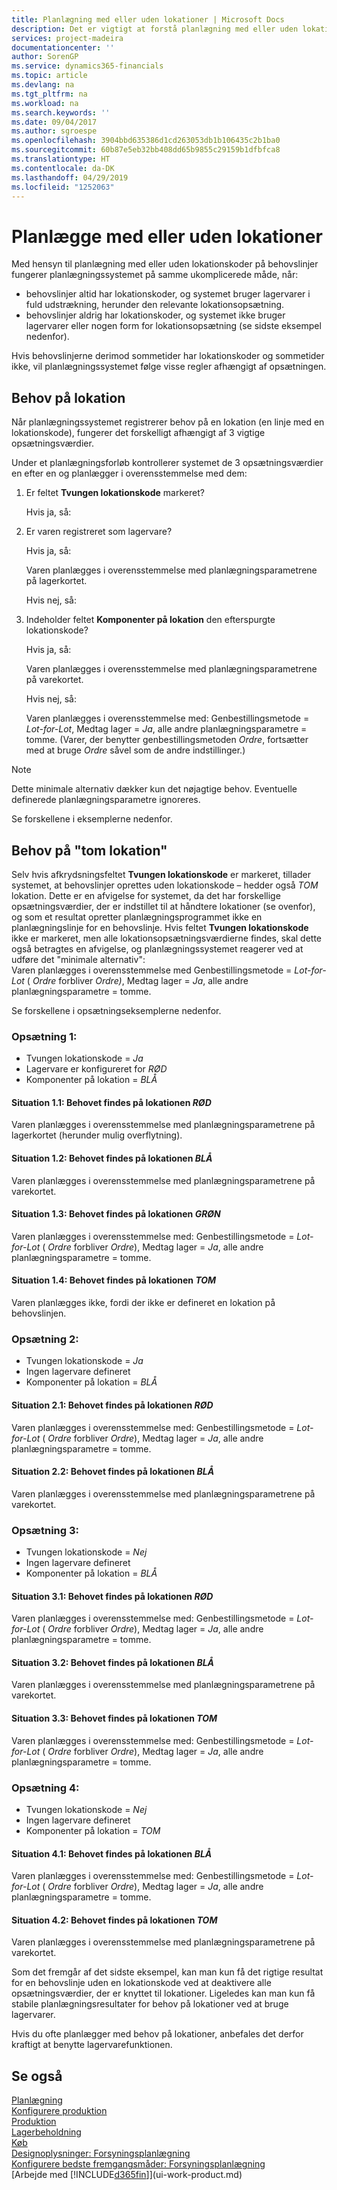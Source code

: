```yaml
---
title: Planlægning med eller uden lokationer | Microsoft Docs
description: Det er vigtigt at forstå planlægning med eller uden lokationskoder på behovslinjer.
services: project-madeira
documentationcenter: ''
author: SorenGP
ms.service: dynamics365-financials
ms.topic: article
ms.devlang: na
ms.tgt_pltfrm: na
ms.workload: na
ms.search.keywords: ''
ms.date: 09/04/2017
ms.author: sgroespe
ms.openlocfilehash: 3904bbd635386d1cd263053db1b106435c2b1ba0
ms.sourcegitcommit: 60b87e5eb32bb408dd65b9855c29159b1dfbfca8
ms.translationtype: HT
ms.contentlocale: da-DK
ms.lasthandoff: 04/29/2019
ms.locfileid: "1252063"
---
```

# <a name="planning-with-or-without-locations"></a>Planlægge med eller uden lokationer
Med hensyn til planlægning med eller uden lokationskoder på behovslinjer fungerer planlægningssystemet på samme ukomplicerede måde, når:  

-   behovslinjer altid har lokationskoder, og systemet bruger lagervarer i fuld udstrækning, herunder den relevante lokationsopsætning.  
-   behovslinjer aldrig har lokationskoder, og systemet ikke bruger lagervarer eller nogen form for lokationsopsætning (se sidste eksempel nedenfor).  

Hvis behovslinjerne derimod sommetider har lokationskoder og sommetider ikke, vil planlægningssystemet følge visse regler afhængigt af opsætningen.  

## <a name="demand-at-location"></a>Behov på lokation  
Når planlægningssystemet registrerer behov på en lokation (en linje med en lokationskode), fungerer det forskelligt afhængigt af 3 vigtige opsætningsværdier.  

Under et planlægningsforløb kontrollerer systemet de 3 opsætningsværdier en efter en og planlægger i overensstemmelse med dem:  

1.  Er feltet **Tvungen lokationskode** markeret?  

    Hvis ja, så:  

2.  Er varen registreret som lagervare?  

    Hvis ja, så:  

    Varen planlægges i overensstemmelse med planlægningsparametrene på lagerkortet.  

    Hvis nej, så:  

3.  Indeholder feltet **Komponenter på lokation** den efterspurgte lokationskode?  

    Hvis ja, så:  

    Varen planlægges i overensstemmelse med planlægningsparametrene på varekortet.  

    Hvis nej, så:  

    Varen planlægges i overensstemmelse med: Genbestillingsmetode =  *Lot-for-Lot*, Medtag lager =  *Ja*, alle andre planlægningsparametre = tomme. (Varer, der benytter genbestillingsmetoden  *Ordre*, fortsætter med at bruge  *Ordre* såvel som de andre indstillinger.)  

> [!NOTE]  
>  Dette minimale alternativ dækker kun det nøjagtige behov. Eventuelle definerede planlægningsparametre ignoreres.  

Se forskellene i eksemplerne nedenfor.  

## <a name="demand-at-blank-location"></a>Behov på "tom lokation"  
Selv hvis afkrydsningsfeltet **Tvungen lokationskode** er markeret, tillader systemet, at behovslinjer oprettes uden lokationskode – hedder også *TOM* lokation. Dette er en afvigelse for systemet, da det har forskellige opsætningsværdier, der er indstillet til at håndtere lokationer (se ovenfor), og som et resultat opretter planlægningsprogrammet ikke en planlægningslinje for en behovslinje. Hvis feltet **Tvungen lokationskode** ikke er markeret, men alle lokationsopsætningsværdierne findes, skal dette også betragtes en afvigelse, og planlægningssystemet reagerer ved at udføre det "minimale alternativ":   
Varen planlægges i overensstemmelse med Genbestillingsmetode =  *Lot-for-Lot* ( *Ordre* forbliver *Ordre)*, Medtag lager =  *Ja*, alle andre planlægningsparametre = tomme.  

Se forskellene i opsætningseksemplerne nedenfor.  

### <a name="setup-1"></a>Opsætning 1:  

-   Tvungen lokationskode = *Ja*  
-   Lagervare er konfigureret for  *RØD*  
-   Komponenter på lokation =  *BLÅ*  

#### <a name="case-11-demand-is-at--red-location"></a>Situation 1.1: Behovet findes på lokationen *RØD*  

Varen planlægges i overensstemmelse med planlægningsparametrene på lagerkortet (herunder mulig overflytning).  

#### <a name="case-12-demand-is-at--blue-location"></a>Situation 1.2: Behovet findes på lokationen *BLÅ*  

Varen planlægges i overensstemmelse med planlægningsparametrene på varekortet.  

#### <a name="case-13-demand-is-at--green-location"></a>Situation 1.3: Behovet findes på lokationen  *GRØN*  

Varen planlægges i overensstemmelse med: Genbestillingsmetode =  *Lot-for-Lot* ( *Ordre* forbliver  *Ordre*), Medtag lager =  *Ja*, alle andre planlægningsparametre = tomme.  

#### <a name="case-14-demand-is-at--blank-location"></a>Situation 1.4: Behovet findes på lokationen *TOM*  

Varen planlægges ikke, fordi der ikke er defineret en lokation på behovslinjen.  

### <a name="setup-2"></a>Opsætning 2:  

-   Tvungen lokationskode = *Ja*  
-   Ingen lagervare defineret  
-   Komponenter på lokation =  *BLÅ*  

#### <a name="case-21-demand-is-at--red-location"></a>Situation 2.1: Behovet findes på lokationen  *RØD*  

Varen planlægges i overensstemmelse med: Genbestillingsmetode =  *Lot-for-Lot* ( *Ordre* forbliver  *Ordre*), Medtag lager =  *Ja*, alle andre planlægningsparametre = tomme.  

#### <a name="case-22-demand-is-at--blue-location"></a>Situation 2.2: Behovet findes på lokationen *BLÅ*  

Varen planlægges i overensstemmelse med planlægningsparametrene på varekortet.  

### <a name="setup-3"></a>Opsætning 3:  

-   Tvungen lokationskode = *Nej*  
-   Ingen lagervare defineret  
-   Komponenter på lokation =  *BLÅ*  

#### <a name="case-31-demand-is-at--red-location"></a>Situation 3.1: Behovet findes på lokationen  *RØD*  

Varen planlægges i overensstemmelse med: Genbestillingsmetode =  *Lot-for-Lot* ( *Ordre* forbliver  *Ordre*), Medtag lager =  *Ja*, alle andre planlægningsparametre = tomme.  

#### <a name="case-32-demand-is-at--blue-location"></a>Situation 3.2: Behovet findes på lokationen *BLÅ*  

Varen planlægges i overensstemmelse med planlægningsparametrene på varekortet.  

#### <a name="case-33-demand-is-at--blank-location"></a>Situation 3.3: Behovet findes på lokationen  *TOM*  

Varen planlægges i overensstemmelse med: Genbestillingsmetode =  *Lot-for-Lot* ( *Ordre* forbliver  *Ordre*), Medtag lager =  *Ja*, alle andre planlægningsparametre = tomme.  

### <a name="setup-4"></a>Opsætning 4:  

-   Tvungen lokationskode = *Nej*  
-   Ingen lagervare defineret  
-   Komponenter på lokation =  *TOM*  

#### <a name="case-41-demand-is-at--blue-location"></a>Situation 4.1: Behovet findes på lokationen  *BLÅ*  

Varen planlægges i overensstemmelse med: Genbestillingsmetode =  *Lot-for-Lot* ( *Ordre* forbliver  *Ordre*), Medtag lager =  *Ja*, alle andre planlægningsparametre = tomme.  

#### <a name="case-42-demand-is-at--blank-location"></a>Situation 4.2: Behovet findes på lokationen  *TOM*  

Varen planlægges i overensstemmelse med planlægningsparametrene på varekortet.  

Som det fremgår af det sidste eksempel, kan man kun få det rigtige resultat for en behovslinje uden en lokationskode ved at deaktivere alle opsætningsværdier, der er knyttet til lokationer. Ligeledes kan man kun få stabile planlægningsresultater for behov på lokationer ved at bruge lagervarer.  

Hvis du ofte planlægger med behov på lokationer, anbefales det derfor kraftigt at benytte lagervarefunktionen.  

## <a name="see-also"></a>Se også
[Planlægning](production-planning.md)    
[Konfigurere produktion](production-configure-production-processes.md)  
[Produktion](production-manage-manufacturing.md)    
[Lagerbeholdning](inventory-manage-inventory.md)  
[Køb](purchasing-manage-purchasing.md)  
[Designoplysninger: Forsyningsplanlægning](design-details-supply-planning.md)   
[Konfigurere bedste fremgangsmåder: Forsyningsplanlægning](setup-best-practices-supply-planning.md)  
[Arbejde med [!INCLUDE[d365fin](includes/d365fin_md.md)]](ui-work-product.md)  
